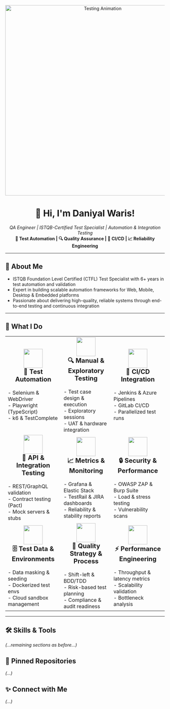 <!--
  👋 Hello, I'm Daniyal Waris!
  QA Engineer ensuring delivery of high-reliability software and systems.
-->

<p align="center">
  <img src="https://media.giphy.com/media/l0MYy85TYpMCpKVb2/giphy.gif" alt="Testing Animation" width="600"/>
</p>

<h1 align="center">👋 Hi, I'm Daniyal Waris!</h1>
<p align="center">
  <em>QA Engineer | ISTQB-Certified Test Specialist | Automation & Integration Testing</em><br/>
  <strong>🧪 Test Automation | 🔍 Quality Assurance | 🚀 CI/CD | 📈 Reliability Engineering</strong>
</p>

---

## 🚀 About Me

- ISTQB Foundation Level Certified (CTFL) Test Specialist with 6+ years in test automation and validation
- Expert in building scalable automation frameworks for Web, Mobile, Desktop & Embedded platforms
- Passionate about delivering high-quality, reliable systems through end-to-end testing and continuous integration

---

## 🚀 What I Do

<table>
  <tr>
    <td align="center" width="320" height="220">
      <img src="https://cdn-icons-png.flaticon.com/128/3590/3590556.png" width="60"/><br>
      <strong style="font-size: 20px;">🧪 Test Automation</strong><br><br>
      <div align="left">
        - Selenium & WebDriver<br>
        - Playwright (TypeScript)<br>
        - k6 & TestComplete
      </div>
    </td>
    <td align="center" width="320" height="220">
      <img src="https://cdn-icons-png.flaticon.com/128/2711/2711401.png" width="60"/><br>
      <strong style="font-size: 20px;">🔍 Manual & Exploratory Testing</strong><br><br>
      <div align="left">
        - Test case design & execution<br>
        - Exploratory sessions<br>
        - UAT & hardware integration
      </div>
    </td>
    <td align="center" width="320" height="220">
      <img src="https://cdn-icons-png.flaticon.com/128/833/833524.png" width="60"/><br>
      <strong style="font-size: 20px;">🔄 CI/CD Integration</strong><br><br>
      <div align="left">
        - Jenkins & Azure Pipelines<br>
        - GitLab CI/CD<br>
        - Parallelized test runs
      </div>
    </td>
  </tr>
  <tr>
    <td align="center" width="320" height="220">
      <img src="https://cdn-icons-png.flaticon.com/128/1170/1170576.png" width="60"/><br>
      <strong style="font-size: 20px;">🔗 API & Integration Testing</strong><br><br>
      <div align="left">
        - REST/GraphQL validation<br>
        - Contract testing (Pact)<br>
        - Mock servers & stubs
      </div>
    </td>
    <td align="center" width="320" height="220">
      <img src="https://cdn-icons-png.flaticon.com/128/3176/3176295.png" width="60"/><br>
      <strong style="font-size: 20px;">📈 Metrics & Monitoring</strong><br><br>
      <div align="left">
        - Grafana & Elastic Stack<br>
        - TestRail & JIRA dashboards<br>
        - Reliability & stability reports
      </div>
    </td>
    <td align="center" width="320" height="220">
      <img src="https://cdn-icons-png.flaticon.com/128/2910/2910795.png" width="60"/><br>
      <strong style="font-size: 20px;">🔒 Security & Performance</strong><br><br>
      <div align="left">
        - OWASP ZAP & Burp Suite<br>
        - Load & stress testing<br>
        - Vulnerability scans
      </div>
    </td>
  </tr>
  <tr>
    <td align="center" width="320" height="220">
      <img src="https://cdn-icons-png.flaticon.com/128/4984/4984428.png" width="60"/><br>
      <strong style="font-size: 20px;">🗄️ Test Data & Environments</strong><br><br>
      <div align="left">
        - Data masking & seeding<br>
        - Dockerized test envs<br>
        - Cloud sandbox management
      </div>
    </td>
    <td align="center" width="320" height="220">
      <img src="https://cdn-icons-png.flaticon.com/128/1082/1082605.png" width="60"/><br>
      <strong style="font-size: 20px;">🎯 Quality Strategy & Process</strong><br><br>
      <div align="left">
        - Shift-left & BDD/TDD<br>
        - Risk-based test planning<br>
        - Compliance & audit readiness
      </div>
    </td>
    <td align="center" width="320" height="220">
      <img src="https://cdn-icons-png.flaticon.com/128/2921/2921222.png" width="60"/><br>
      <strong style="font-size: 20px;">⚡ Performance Engineering</strong><br><br>
      <div align="left">
        - Throughput & latency metrics<br>
        - Scalability validation<br>
        - Bottleneck analysis
      </div>
    </td>
  </tr>
</table>

---

## 🛠️ Skills & Tools

*(...remaining sections as before...)*

## 📂 Pinned Repositories

*(...)*

## ✨ Connect with Me

*(...)*